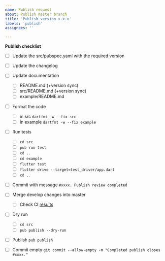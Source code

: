 ```yaml
---
name: Publish request
about: Publish master branch
title: 'Publish version x.x.x'
labels: 'publish'
assignees: ''

---
```


**Publish checklist**

- [ ] Update the src/pubspec.yaml with the required version
- [ ] Update the changelog
- [ ] Update documentation
  - [ ] README.md (+version sync)
  - [ ] src/README.md (+version sync)
  - [ ] example/README.md
- [ ] Format the code
  - [ ]  in src  ```dartfmt -w --fix src```
  - [ ]  in example ```dartfmt -w --fix example```
- [ ] Run tests 
  - [ ] ```cd src```
  - [ ] ```pub run test```
  - [ ] ```cd ..```
  - [ ] ```cd example```
  - [ ] ```flutter test```
  - [ ] ```flutter drive --target=test_driver/app.dart```
  - [ ] ```cd ..```
- [ ] Commit with message `#xxxx. Publish review completed`
- [ ] Merge develop changes into master
  - [ ] Check CI [results](https://travis-ci.org/matei-tm/f-orm-m8-sqlite) 
- [ ] Dry run
  - [ ] ```cd src```
  - [ ] ```pub publish --dry-run```
- [ ] Publish ```pub publish```
- [ ] Commit empty ```git commit --allow-empty -m "Completed publish closes #xxxx."```

